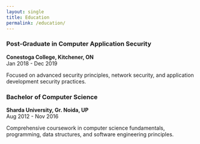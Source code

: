 ```yaml
---
layout: single
title: Education
permalink: /education/
---
```


### Post-Graduate in Computer Application Security
**Conestoga College, Kitchener, ON**  
Jan 2018 - Dec 2019

Focused on advanced security principles, network security, and application development security practices.

### Bachelor of Computer Science
**Sharda University, Gr. Noida, UP**  
Aug 2012 - Nov 2016

Comprehensive coursework in computer science fundamentals, programming, data structures, and software engineering principles.
